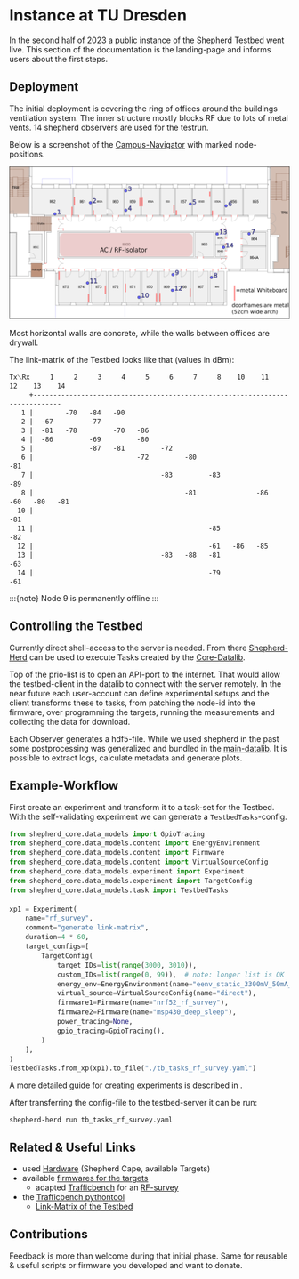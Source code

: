 # Instance at TU Dresden

In the second half of 2023 a public instance of the Shepherd Testbed went live. This section of the documentation is the landing-page and informs users about the first steps.

## Deployment

The initial deployment is covering the ring of offices around the buildings ventilation system. The inner structure mostly blocks RF due to lots of metal vents. 14 shepherd observers are used for the testrun.

Below is a screenshot of the [Campus-Navigator](https://navigator.tu-dresden.de/etplan/bar/02) with marked node-positions.

![cfaed floor with marked node-positions](./media/cfaed_floorplan_mod.png)

Most horizontal walls are concrete, while the walls between offices are drywall.

The link-matrix of the Testbed looks like that (values in dBm):

```
Tx⟍Rx     1     2     3     4     5     6     7     8    10    11    12    13    14
     +-----------------------------------------------------------------------------
   1 |        -70   -84   -90
   2 |  -67         -77
   3 |  -81   -78         -70   -86
   4 |  -86         -69         -80
   5 |              -87   -81         -72
   6 |                          -72         -80                           -81
   7 |                                -83         -83                     -89
   8 |                                      -81               -86   -60   -80   -81
  10 |                                                              -81
  11 |                                            -85               -82
  12 |                                            -61   -86   -85
  13 |                                -83   -88   -81                           -63
  14 |                                            -79                     -61
```

:::{note}
Node 9 is permanently offline
:::

## Controlling the Testbed

Currently direct shell-access to the server is needed. From there [Shepherd-Herd](https://pypi.org/project/shepherd_herd) can be used to execute Tasks created by the [Core-Datalib](https://pypi.org/project/shepherd_core).

Top of the prio-list is to open an API-port to the internet. That would allow the testbed-client in the datalib to connect with the server remotely. In the near future each user-account can define experimental setups and the client transforms these to tasks, from patching the node-id into the firmware, over programming the targets, running the measurements and collecting the data for download.

Each Observer generates a hdf5-file. While we used shepherd in the past some postprocessing was generalized and bundled in the [main-datalib](https://pypi.org/project/shepherd_data). It is possible to extract logs, calculate metadata and generate plots.

## Example-Workflow

First create an experiment and transform it to a task-set for the Testbed. With the self-validating experiment we can generate a `TestbedTasks`-config.

```Python
from shepherd_core.data_models import GpioTracing
from shepherd_core.data_models.content import EnergyEnvironment
from shepherd_core.data_models.content import Firmware
from shepherd_core.data_models.content import VirtualSourceConfig
from shepherd_core.data_models.experiment import Experiment
from shepherd_core.data_models.experiment import TargetConfig
from shepherd_core.data_models.task import TestbedTasks

xp1 = Experiment(
    name="rf_survey",
    comment="generate link-matrix",
    duration=4 * 60,
    target_configs=[
        TargetConfig(
            target_IDs=list(range(3000, 3010)),
            custom_IDs=list(range(0, 99)),  # note: longer list is OK
            energy_env=EnergyEnvironment(name="eenv_static_3300mV_50mA_3600s"),
            virtual_source=VirtualSourceConfig(name="direct"),
            firmware1=Firmware(name="nrf52_rf_survey"),
            firmware2=Firmware(name="msp430_deep_sleep"),
            power_tracing=None,
            gpio_tracing=GpioTracing(),
        )
    ],
)
TestbedTasks.from_xp(xp1).to_file("./tb_tasks_rf_survey.yaml")
```

A more detailed guide for creating experiments is described in [](../user/experiments.md).

After transferring the config-file to the testbed-server it can be run:

```Shell
shepherd-herd run tb_tasks_rf_survey.yaml
```


## Related & Useful Links

- used [Hardware](../user/hardware) (Shepherd Cape, available Targets)
- available [firmwares for the targets](https://github.com/orgua/shepherd-targets)
    - adapted [Trafficbench](https://github.com/orgua/TrafficBench) for an [RF-survey](https://github.com/orgua/shepherd-targets/tree/main/nrf52_rf_survey)
- the [Trafficbench pythontool](https://pypi.org/project/trafficbench)
  - [Link-Matrix of the Testbed](https://github.com/orgua/shepherd-targets/issues/3#issuecomment-1816709179)

## Contributions

Feedback is more than welcome during that initial phase. Same for reusable & useful scripts or firmware you developed and want to donate.

